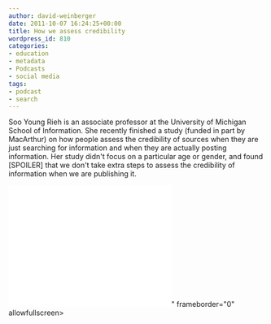 ```yaml
---
author: david-weinberger
date: 2011-10-07 16:24:25+00:00
title: How we assess credibility
wordpress_id: 810
categories:
- education
- metadata
- Podcasts
- social media
tags:
- podcast
- search
---
```


Soo Young Rieh is an associate professor at the University of Michigan School of Information. She recently finished a study (funded in part by MacArthur) on how people assess the credibility of sources when they are just searching for information and when they are actually posting information. Her study didn't focus on a particular age or gender, and found \[SPOILER\] that we don't take extra steps to assess the credibility of information when we are publishing it.

<div class="embed-container"><iframe width="320" height="240" src="<iframe width="460" height="295" src="https://www.youtube.com/embed/gVKa5QdwC6k" frameborder="0" allowfullscreen></iframe>" frameborder="0" allowfullscreen></iframe></div>
